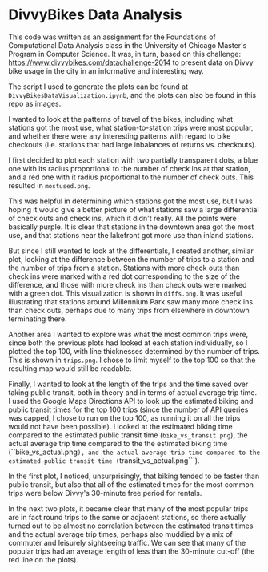 # DivvyBikes Data Analysis

This code was written as an assignment for the Foundations of Computational Data Analysis class in the University of Chicago Master's Program in Computer Science. It was, in turn, based on this challenge: https://www.divvybikes.com/datachallenge-2014 to present data on Divvy bike usage in the city in an informative and interesting way.

The script I used to generate the plots can be found at ```DivvyBikesDataVisualization.ipynb```, and the plots can also be found in this repo as images.

I wanted to look at the patterns of travel of the bikes, including what stations got the most use, what station-to-station trips were most popular, and whether there were any interesting patterns with regard to bike checkouts (i.e. stations that had large inbalances of returns vs. checkouts).

I first decided to plot each station with two partially transparent dots, a blue one with its radius proportional to the number of check ins at that station, and a red one with it radius proportional to the number of check outs. This resulted in ```mostused.png```. 

This was helpful in determining which stations got the most use, but I was hoping it would give a better picture of what stations saw a large differential of check outs and check ins, which it didn't really. All the points were basically purple. It is clear that stations in the downtown area got the most use, and that stations near the lakefront got more use than inland stations.

But since I still wanted to look at the differentials, I created another, similar plot, looking at the difference between the number of trips to a station and the number of trips from a station. Stations with more check outs than check ins were marked with a red dot corresponding to the size of the difference, and those with more check ins than check outs were marked with a green dot. This visualization is shown in ```diffs.png```. It was useful illustrating that stations around Millennium Park saw many more check ins than check outs, perhaps due to many trips from elsewhere in downtown terminating there.

Another area I wanted to explore was what the most common trips were, since both the previous plots had looked at each station individually, so I plotted the top 100, with line thicknesses determined by the number of trips. This is shown in ```trips.png```. I chose to limit myself to the top 100 so that the resulting map would still be readable.

Finally, I wanted to look at the length of the trips and the time saved over taking public transit, both in theory and in terms of actual average trip time. I used the Google Maps Directions API to look up the estimated biking and public transit times for the top 100 trips (since the number of API queries was capped, I chose to run on the top 100, as running it on all the trips would not have been possible). I looked at the estimated biking time compared to the estimated public transit time (```bike_vs_transit.png```), the actual average trip time compared to the the estimated biking time (``bike_vs_actual.png```), and the actual average trip time compared to the estimated public transit time (```transit_vs_actual.png```).

In the first plot, I noticed, unsurprisingly, that biking tended to be faster than public transit, but also that all of the estimated times for the most common trips were below Divvy's 30-minute free period for rentals.

In the next two plots, it became clear that many of the most popular trips are in fact round trips to the same or adjacent stations, so there actually turned out to be almost no correlation between the estimated transit times and the actual average trip times, perhaps also muddied by a mix of commuter and leisurely sightseeing traffic. We can see that many of the popular trips had an average length of less than the 30-minute cut-off (the red line on the plots).
